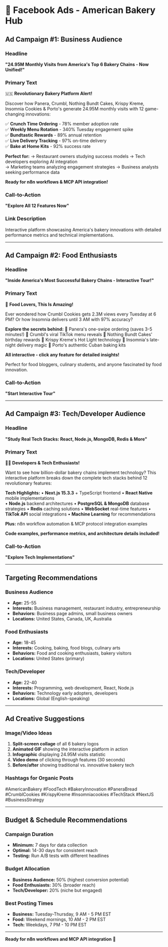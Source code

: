 # 📘 Facebook Ads - American Bakery Hub

## Ad Campaign #1: Business Audience

### Headline
**"24.95M Monthly Visits from America's Top 6 Bakery Chains - Now Unified!"**

### Primary Text
🇺🇸 **Revolutionary Bakery Platform Alert!**

Discover how Panera, Crumbl, Nothing Bundt Cakes, Krispy Kreme, Insomnia Cookies & Porto's generate 24.95M monthly visits with 12 game-changing innovations:

✅ **Crunch Time Ordering** - 78% member adoption rate  
✅ **Weekly Menu Rotation** - 340% Tuesday engagement spike  
✅ **Bundtastic Rewards** - 89% annual retention  
✅ **Live Delivery Tracking** - 97% on-time delivery  
✅ **Bake at Home Kits** - 92% success rate  

**Perfect for:**
→ Restaurant owners studying success models
→ Tech developers exploring AI integration  
→ Marketing teams analyzing engagement strategies
→ Business analysts seeking performance data

**Ready for n8n workflows & MCP API integration!**

### Call-to-Action
**"Explore All 12 Features Now"**

### Link Description
Interactive platform showcasing America's bakery innovations with detailed performance metrics and technical implementations.

---

## Ad Campaign #2: Food Enthusiasts

### Headline
**"Inside America's Most Successful Bakery Chains - Interactive Tour!"**

### Primary Text
🍪 **Food Lovers, This Is Amazing!**

Ever wondered how Crumbl Cookies gets 2.3M views every Tuesday at 6 PM? Or how Insomnia delivers until 3 AM with 97% accuracy?

**Explore the secrets behind:**
🥖 Panera's one-swipe ordering (saves 3-5 minutes!)
🍪 Crumbl's viral TikTok menu reveals
🎂 Nothing Bundt Cakes' birthday rewards
🍩 Krispy Kreme's Hot Light technology
🌙 Insomnia's late-night delivery magic
🥧 Porto's authentic Cuban baking kits

**All interactive - click any feature for detailed insights!**

Perfect for food bloggers, culinary students, and anyone fascinated by food innovation.

### Call-to-Action
**"Start Interactive Tour"**

---

## Ad Campaign #3: Tech/Developer Audience

### Headline
**"Study Real Tech Stacks: React, Node.js, MongoDB, Redis & More"**

### Primary Text
👨‍💻 **Developers & Tech Enthusiasts!**

Want to see how billion-dollar bakery chains implement technology? This interactive platform breaks down the complete tech stacks behind 12 revolutionary features:

**Tech Highlights:**
• **Next.js 15.3.3** + TypeScript frontend
• **React Native** mobile implementations  
• **Node.js** backend architectures
• **PostgreSQL & MongoDB** database strategies
• **Redis** caching solutions
• **WebSocket** real-time features
• **TikTok API** social integrations
• **Machine Learning** for recommendations

**Plus:** n8n workflow automation & MCP protocol integration examples

**Code examples, performance metrics, and architecture details included!**

### Call-to-Action
**"Explore Tech Implementations"**

---

## Targeting Recommendations

### Business Audience
- **Age:** 25-55
- **Interests:** Business management, restaurant industry, entrepreneurship
- **Behaviors:** Business page admins, small business owners
- **Locations:** United States, Canada, UK, Australia

### Food Enthusiasts  
- **Age:** 18-45
- **Interests:** Cooking, baking, food blogs, culinary arts
- **Behaviors:** Food and cooking enthusiasts, bakery visitors
- **Locations:** United States (primary)

### Tech/Developer
- **Age:** 22-40
- **Interests:** Programming, web development, React, Node.js
- **Behaviors:** Technology early adopters, developers
- **Locations:** Global (English-speaking)

---

## Ad Creative Suggestions

### Image/Video Ideas
1. **Split-screen collage** of all 6 bakery logos
2. **Animated GIF** showing the interactive platform in action
3. **Infographic** displaying 24.95M visits statistic
4. **Video demo** of clicking through features (30 seconds)
5. **Before/after** showing traditional vs. innovative bakery tech

### Hashtags for Organic Posts
#AmericanBakery #FoodTech #BakeryInnovation #PaneraBread #CrumblCookies #KrispyKreme #Insomniacookies #TechStack #NextJS #BusinessStrategy

---

## Budget & Schedule Recommendations

### Campaign Duration
- **Minimum:** 7 days for data collection
- **Optimal:** 14-30 days for consistent reach
- **Testing:** Run A/B tests with different headlines

### Budget Allocation
- **Business Audience:** 50% (highest conversion potential)
- **Food Enthusiasts:** 30% (broader reach)
- **Tech/Developer:** 20% (niche but engaged)

### Best Posting Times
- **Business:** Tuesday-Thursday, 9 AM - 5 PM EST
- **Food:** Weekend mornings, 10 AM - 2 PM EST  
- **Tech:** Weekdays, 7 PM - 10 PM EST

---

**Ready for n8n workflows and MCP API integration** 🚀 